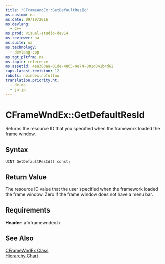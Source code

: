 ```yaml
---
title: "CFrameWndEx::GetDefaultResId"
ms.custom: na
ms.date: 09/19/2016
ms.devlang: 
  - C++
ms.prod: visual-studio-dev14
ms.reviewer: na
ms.suite: na
ms.technology: 
  - devlang-cpp
ms.tgt_pltfrm: na
ms.topic: reference
ms.assetid: 4ea383aa-01de-4865-9e74-801d841b4d62
caps.latest.revision: 12
robots: noindex,nofollow
translation.priority.ht: 
  - de-de
  - ja-jp
---
```

# CFrameWndEx::GetDefaultResId
Returns the resource ID that you specified when the framework loaded the frame window.  
  
## Syntax  
  
```  
UINT GetDefaultResId() const;  
```  
  
## Return Value  
 The resource ID value that the user specified when the framework loaded the frame window. Zero if the frame window does not have a menu bar.  
  
## Requirements  
 **Header:** afxframewndex.h  
  
## See Also  
 [CFrameWndEx Class](../vs140/CFrameWndEx-Class.md)   
 [Hierarchy Chart](../vs140/Hierarchy-Chart.md)